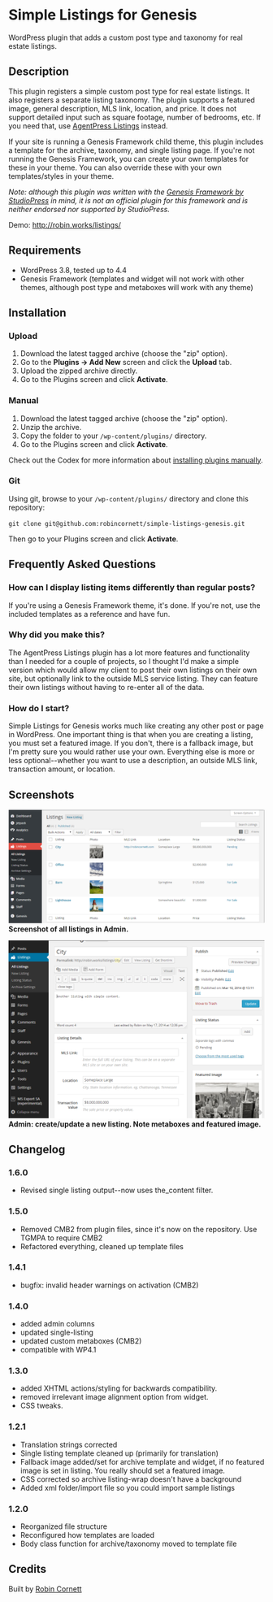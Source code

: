 # Simple Listings for Genesis

WordPress plugin that adds a custom post type and taxonomy for real estate listings.

## Description

This plugin registers a simple custom post type for real estate listings. It also registers a separate listing taxonomy. The plugin supports a featured image, general description, MLS link, location, and price. It does not support detailed input such as square footage, number of bedrooms, etc. If you need that, use [AgentPress Listings](http://wordpress.org/plugins/agentpress-listings/) instead.

If your site is running a Genesis Framework child theme, this plugin includes a template for the archive, taxonomy, and single listing page. If you're not running the Genesis Framework, you can create your own templates for these in your theme. You can also override these with your own templates/styles in your theme.

*Note: although this plugin was written with the [Genesis Framework by StudioPress](http://studiopress.com/) in mind, it is not an official plugin for this framework and is neither endorsed nor supported by StudioPress.*

Demo: http://robin.works/listings/

## Requirements
* WordPress 3.8, tested up to 4.4
* Genesis Framework (templates and widget will not work with other themes, although post type and metaboxes will work with any theme)

## Installation

### Upload

1. Download the latest tagged archive (choose the "zip" option).
2. Go to the __Plugins -> Add New__ screen and click the __Upload__ tab.
3. Upload the zipped archive directly.
4. Go to the Plugins screen and click __Activate__.

### Manual

1. Download the latest tagged archive (choose the "zip" option).
2. Unzip the archive.
3. Copy the folder to your `/wp-content/plugins/` directory.
4. Go to the Plugins screen and click __Activate__.

Check out the Codex for more information about [installing plugins manually](http://codex.wordpress.org/Managing_Plugins#Manual_Plugin_Installation).

### Git

Using git, browse to your `/wp-content/plugins/` directory and clone this repository:

`git clone git@github.com:robincornett/simple-listings-genesis.git`

Then go to your Plugins screen and click __Activate__.

## Frequently Asked Questions

### How can I display listing items differently than regular posts?

If you're using a Genesis Framework theme, it's done. If you're not, use the included templates as a reference and have fun.

### Why did you make this?

The AgentPress Listings plugin has a lot more features and functionality than I needed for a couple of projects, so I thought I'd make a simple version which would allow my client to post their own listings on their own site, but optionally link to the outside MLS service listing. They can feature their own listings without having to re-enter all of the data.

### How do I start?

Simple Listings for Genesis works much like creating any other post or page in WordPress. One important thing is that when you are creating a listing, you must set a featured image. If you don't, there is a fallback image, but I'm pretty sure you would rather use your own. Everything else is more or less optional--whether you want to use a description, an outside MLS link, transaction amount, or location.


## Screenshots ##
![Admin: show all listings.](https://github.com/robincornett/simple-listings-genesis/blob/master/assets/screenshot-1.png)  
__Screenshot of all listings in Admin.__

![Admin: create/update a new listing. Note metaboxes and featured image.](https://github.com/robincornett/simple-listings-genesis/blob/master/assets/screenshot-2.png)  
__Admin: create/update a new listing. Note metaboxes and featured image.__

## Changelog

### 1.6.0 ###
* Revised single listing output--now uses the_content filter.

### 1.5.0
* Removed CMB2 from plugin files, since it's now on the repository. Use TGMPA to require CMB2
* Refactored everything, cleaned up template files

### 1.4.1
* bugfix: invalid header warnings on activation (CMB2)

### 1.4.0
* added admin columns
* updated single-listing
* updated custom metaboxes (CMB2)
* compatible with WP4.1

### 1.3.0
* added XHTML actions/styling for backwards compatibility.
* removed irrelevant image alignment option from widget.
* CSS tweaks.

### 1.2.1
* Translation strings corrected
* Single listing template cleaned up (primarily for translation)
* Fallback image added/set for archive template and widget, if no featured image is set in listing. You really should set a featured image.
* CSS corrected so archive listing-wrap doesn't have a background
* Added xml folder/import file so you could import sample listings

### 1.2.0
* Reorganized file structure
* Reconfigured how templates are loaded
* Body class function for archive/taxonomy moved to template file

## Credits

Built by [Robin Cornett](http://www.robincornett.com/)
